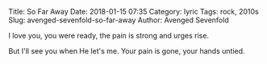 Title:    So Far Away
Date:     2018-01-15 07:35
Category: lyric
Tags:     rock, 2010s
Slug:     avenged-sevenfold-so-far-away
Author:   Avenged Sevenfold

I love you, you were ready,
the pain is strong and urges rise.

But I'll see you when He let's me.
Your pain is gone, your hands untied.
